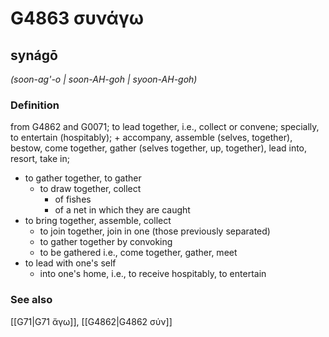 # G4863 συνάγω

## synágō

_(soon-ag'-o | soon-AH-goh | syoon-AH-goh)_

### Definition

from G4862 and G0071; to lead together, i.e., collect or convene; specially, to entertain (hospitably); + accompany, assemble (selves, together), bestow, come together, gather (selves together, up, together), lead into, resort, take in; 

- to gather together, to gather
  - to draw together, collect
    - of fishes
    - of a net in which they are caught
- to bring together, assemble, collect
  - to join together, join in one (those previously separated)
  - to gather together by convoking
  - to be gathered i.e., come together, gather, meet
- to lead with one's self
  - into one's home, i.e., to receive hospitably, to entertain

### See also

[[G71|G71 ἄγω]], [[G4862|G4862 σύν]]
